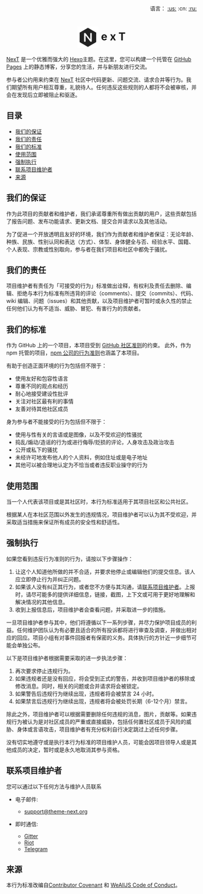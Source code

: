 <div align="right">
  语言：
  <a title="英语" href="../../.github/CODE_OF_CONDUCT.md">:us:</a>
  :cn:
  <a title="俄语" href="../ru/CODE_OF_CONDUCT.md">:ru:</a>
</div>

# <div align="center"><a title="Go to homepage" href="https://theme-next.org"><img align="center" width="56" height="56" src="https://raw.githubusercontent.com/theme-next/hexo-theme-next/master/source/images/logo.svg?sanitize=true"></a> e x T</div>

[NexT](https://theme-next.org) 是一个优雅而强大的 [Hexo](https://hexo.io/)主题。在这里，您可以构建一个托管在 [GitHub Pages](https://pages.github.com/) 上的静态博客，分享您的生活，并与新朋友进行交流。

参与者公约用来约束在 [NexT](https://github.com/theme-next/hexo-theme-next) 社区中代码更新、问题交流、请求合并等行为。我们期望所有用户相互尊重，礼貌待人。任何违反这些规则的人都将不会被审核，并会在发现后立即被阻止和驱逐。

## 目录

- [我们的保证](#我们的保证)
- [我们的责任](#我们的责任)
- [我们的标准](#我们的标准)
- [使用范围](#使用范围)
- [强制执行](#强制执行)
- [联系项目维护者](#联系项目维护者)
- [来源](#来源)

## 我们的保证

作为此项目的贡献者和维护者，我们承诺尊重所有做出贡献的用户，这些贡献包括了报告问题、发布功能请求、更新文档、提交合并请求以及其他活动。

为了促进一个开放透明且友好的环境，我们作为贡献者和维护者保证：无论年龄、种族、民族、性别认同和表达（方式）、体型、身体健全与否、经验水平、国籍、个人表现、宗教或性别取向，参与者在我们项目和社区中都免于骚扰。

## 我们的责任

项目维护者有责任为「可接受的行为」标准做出诠释，有权利及责任去删除、编辑、拒绝与本行为标准有所违背的评论（comments）、提交（commits）、代码、wiki 编辑、问题（issues）和其他贡献，以及项目维护者可暂时或永久性的禁止任何他们认为有不适当、威胁、冒犯、有害行为的贡献者。

## 我们的标准

作为 GitHub 上的一个项目，本项目受到 [GitHub 社区准则](https://help.github.com/articles/github-community-guidelines/)的约束。 此外，作为 npm 托管的项目，[npm 公司的行为准则](https://www.npmjs.com/policies/conduct)也涵盖了本项目。

有助于创造正面环境的行为包括但不限于：

* 使用友好和包容性语言
* 尊重不同的观点和经历
* 耐心地接受建设性批评
* 关注对社区最有利的事情
* 友善对待其他社区成员

身为参与者不能接受的行为包括但不限于：

* 使用与性有关的言语或是图像，以及不受欢迎的性骚扰
* 捣乱/煽动/造谣的行为或进行侮辱/贬损的评论，人身攻击及政治攻击
* 公开或私下的骚扰
* 未经许可地发布他人的个人资料，例如住址或是电子地址
* 其他可以被合理地认定为不恰当或者违反职业操守的行为

## 使用范围

当一个人代表该项目或是其社区时，本行为标准适用于其项目社区和公共社区。

根据某人在本社区范围以外发生的违规情况，项目维护者可以认为其不受欢迎，并采取适当措施来保证所有成员的安全性和舒适性。

## 强制执行

如果您看到违反行为准则的行为，请按以下步骤操作：

1. 让这个人知道他所做的并不合适，并要求他停止或编辑他们的提交信息。该人应立即停止行为并纠正问题。
2. 如果该人没有纠正其行为，或者您不方便与其沟通，请[联系项目维护者](#联系项目维护者)。上报时，请尽可能多的提供详细信息，链接，截图，上下文或可用于更好地理解和解决情况的其他信息。
3. 收到上报信息后，项目维护者会查看问题，并采取进一步的措施。

一旦项目维护者参与其中，他们将遵循以下一系列步骤，并尽力保护项目成员的利益。任何维护团队认为有必要且适合的所有投诉都将进行审查及调查，并做出相对应的回应。项目小组有对事件回报者有保密的义务。具体执行的方针近一步细节可能会单独公布。

以下是项目维护者根据需要采取的进一步执法步骤：

1. 再次要求停止违规行为。
2. 如果违规者还是没有回应，将会受到正式的警告，并收到项目维护者的移除或修改消息。同时，相关的问题或合并请求将会被锁定。
3. 如果警告后违规行为继续出现，违规者将会被禁言 24 小时。
4. 如果禁言后违规行为继续出现，违规者将会被处罚长期（6-12个月）禁言。

除此之外，项目维护者可以根据需要删除任何违规的消息，图片，贡献等。如果违规行为被认为是对社区成员的严重或直接威胁，包括任何置社区成员于风险的威胁、身体或言语攻击，项目维护者有充分权利自行决定跳过上述任何步骤。

没有切实地遵守或是执行本行为标准的项目维护人员，可能会因项目领导人或是其他成员的决定，暂时或是永久地取消其参与资格。

## 联系项目维护者

您可以通过以下任何方法与维护人员联系

* 电子邮件:
    * [support@theme-next.org](mailto:support@theme-next.org)

* 即时通信:
    * [Gitter](https://gitter.im/theme-next)
    * [Riot](https://riot.im/app/#/room/#NexT:matrix.org)
    * [Telegram](https://t.me/joinchat/GUNHXA-vZkgSMuimL1VmMw)

## 来源

本行为标准改编自[Contributor Covenant](https://www.contributor-covenant.org/) 和 [WeAllJS Code of Conduct](https://wealljs.org/code-of-conduct)。
